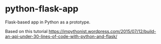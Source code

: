 # python-flask-app
Flask-based app in Python as a prototype.

Based on this tutorial
https://impythonist.wordpress.com/2015/07/12/build-an-api-under-30-lines-of-code-with-python-and-flask/
